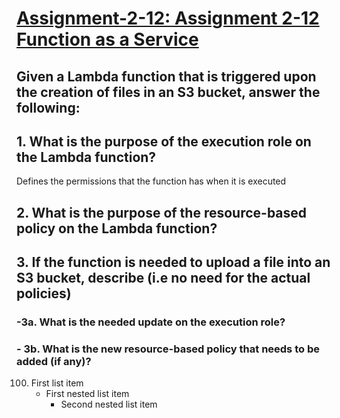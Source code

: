 # <ins> Assignment-2-12: Assignment 2-12 Function as a Service <ins>

## Given a Lambda function that is triggered upon the creation of files in an S3 bucket, answer the following:

## 1. What is the purpose of the execution role on the Lambda function?
Defines the permissions that the function has when it is executed

## 2. What is the purpose of the resource-based policy on the Lambda function?

## 3. If the function is needed to upload a file into an S3 bucket, describe (i.e no need for the actual policies)

###        -3a. What is the needed update on the execution role?

###        - 3b. What is the new resource-based policy that needs to be added (if any)?

100. First list item
     - First nested list item
       - Second nested list item

